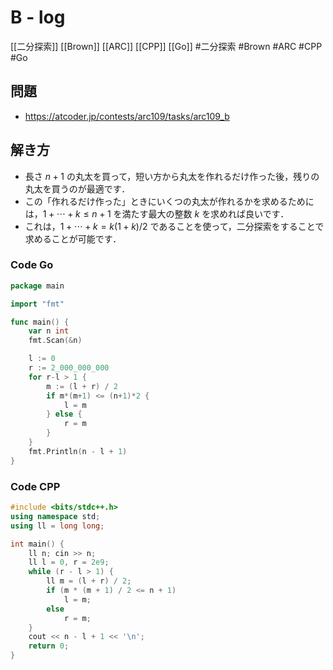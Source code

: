 # B - log
[[二分探索]] [[Brown]] [[ARC]] [[CPP]] [[Go]]
#二分探索 #Brown #ARC #CPP #Go 

## 問題
- https://atcoder.jp/contests/arc109/tasks/arc109_b

## 解き方
- 長さ $n + 1$ の丸太を買って，短い方から丸太を作れるだけ作った後，残りの丸太を買うのが最適です．
- この「作れるだけ作った」ときにいくつの丸太が作れるかを求めるためには，$1 + ⋯ + k \leq n + 1$ を満たす最大の整数 $k$ を求めれば良いです．
- これは，$1 + ⋯ + k = k ( 1 + k ) / 2$ であることを使って，二分探索をすることで求めることが可能です．

### Code Go
```go
package main

import "fmt"

func main() {
	var n int
	fmt.Scan(&n)

	l := 0
	r := 2_000_000_000
	for r-l > 1 {
		m := (l + r) / 2
		if m*(m+1) <= (n+1)*2 {
			l = m
		} else {
			r = m
		}
	}
	fmt.Println(n - l + 1)
}
```

### Code CPP
```c++
#include <bits/stdc++.h>
using namespace std;
using ll = long long;

int main() {
	ll n; cin >> n;
	ll l = 0, r = 2e9;
	while (r - l > 1) {
		ll m = (l + r) / 2;
		if (m * (m + 1) / 2 <= n + 1)
			l = m;
		else
			r = m;
	}
	cout << n - l + 1 << '\n';
    return 0;
}
```